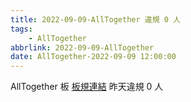 ```yaml
---
title: 2022-09-09-AllTogether 違規 0 人
tags:
    - AllTogether
abbrlink: 2022-09-09-AllTogether
date: AllTogether-2022-09-09 12:00:00
---
```

AllTogether 板 [板規連結](https://www.ptt.cc/bbs/AllTogether/M.1643211430.A.5FB.html)
昨天違規 0 人
